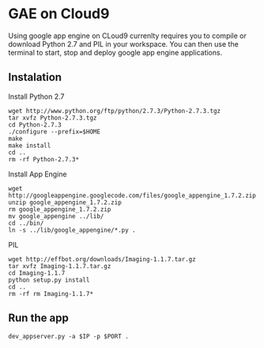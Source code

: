 GAE on Cloud9
=============

Using google app engine on CLoud9 currenlty requires you to compile or download
Python 2.7 and PIL in your workspace. You can then use the terminal to start,
stop and deploy google app engine applications.


Instalation
-----------

Install Python 2.7

```
wget http://www.python.org/ftp/python/2.7.3/Python-2.7.3.tgz
tar xvfz Python-2.7.3.tgz
cd Python-2.7.3 
./configure --prefix=$HOME
make
make install
cd ..
rm -rf Python-2.7.3*
```

Install App Engine

```
wget http://googleappengine.googlecode.com/files/google_appengine_1.7.2.zip
unzip google_appengine_1.7.2.zip
rm google_appengine_1.7.2.zip
mv google_appengine ../lib/
cd ../bin/
ln -s ../lib/google_appengine/*.py .
```

PIL
```
wget http://effbot.org/downloads/Imaging-1.1.7.tar.gz
tar xvfz Imaging-1.1.7.tar.gz
cd Imaging-1.1.7
python setup.py install
cd ..
rm -rf rm Imaging-1.1.7*
```

Run the app
-----------

```
dev_appserver.py -a $IP -p $PORT .
```